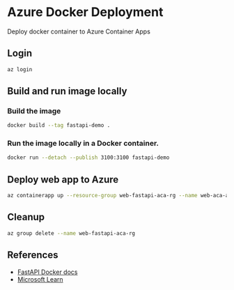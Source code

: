 # Azure Docker Deployment

Deploy docker container to Azure Container Apps

## Login

```bash
az login
```

## Build and run image locally

### Build the image

```bash
docker build --tag fastapi-demo .
```

### Run the image locally in a Docker container.

```bash
docker run --detach --publish 3100:3100 fastapi-demo
```

## Deploy web app to Azure

```bash
az containerapp up --resource-group web-fastapi-aca-rg --name web-aca-app --ingress external --target-port 3100 --source .
```

## Cleanup

```bash
az group delete --name web-fastapi-aca-rg
```
  
## References

* [FastAPI Docker docs](https://github.com/tiangolo/uvicorn-gunicorn-fastapi-docker)
* [Microsoft Learn](https://learn.microsoft.com/en-us/azure/developer/python/tutorial-containerize-simple-web-app?tabs=web-app-fastapi)